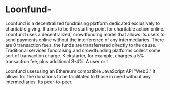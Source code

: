 # Loonfund-
Loonfund is a decentralized fundraising platform dedicated exclusively to charitable giving. It aims to be the starting point for charitable action online. Loonfund uses a decentralized, crowdfunding model that allows its users to send payments online without the interference of any intermediaries. There are 0 transaction fees, the funds are transferrered directly to the cause. Traditional services fundraising and crowdfunding platforms collect some sort of transaction charge. Kickstarter, for example, charges a 5% transaction fee, plus additional 3-4%. 
A user or t

Loonfund usesusing an Ethereum compatible JavaScript API "Web3." It allows for the donations to be facilitated to those in need without any intermediaries. Its peer-to-peer. 
